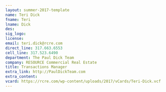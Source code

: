 ```yaml
---
layout: summer-2017-template
﻿name: Teri Dick
fname: Teri
lname: Dick
des: 
sig_logo: 
license: 
email: teri.dick@rcre.com
direct_line: 317.663.6553
cell_line: 317.523.6490
department: The Paul Dick Team
company: RESOURCE Commercial Real Estate
title: Transactions Manager
extra_link: http://PaulDickTeam.com
extra_content: 
vcard: https://rcre.com/wp-content/uploads/2017/vCards/Teri-Dick.vcf
---
```

